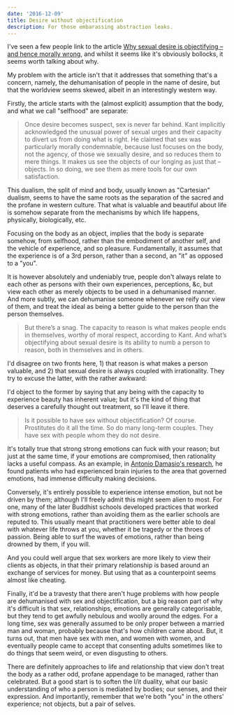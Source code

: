 ```yaml
---
date: '2016-12-09'
title: Desire without objectification
description: For those embarassing abstraction leaks.
---
```



I've seen a few people link to the article [Why sexual desire is objectifying – and hence morally wrong](https://aeon.co/ideas/why-sexual-desire-is-objectifying-and-hence-morally-wrong), and whilst it seems like it's obviously bollocks, it seems worth talking about why.

My problem with the article isn't that it addresses that something that's a concern, namely, the dehumanisation of people in the name of desire, but that the worldview seems skewed, albeit in an interestingly western way.

Firstly, the article starts with the (almost explicit) assumption that the body, and what we call "selfhood" are separate:

> Once desire becomes suspect, sex is never far behind. Kant implicitly acknowledged the unusual power of sexual urges and their capacity to divert us from doing what is right. He claimed that sex was particularly morally condemnable, because lust focuses on the body, not the agency, of those we sexually desire, and so reduces them to mere things. It makes us see the objects of our longing as just that ­– objects. In so doing, we see them as mere tools for our own satisfaction.

This dualism, the split of mind and body, usually known as "Cartesian" dualism, seems to have the same roots as the separation of the sacred and the profane in western culture. That what is valuable and beautiful about life is somehow separate from the mechanisms by which life happens, physically, biologically, etc.

Focusing on the body as an object, implies that the body is separate somehow, from selfhood, rather than the embodiment of another self, and the vehicle of experience, and so pleasure. Fundamentally, it assumes that the experience is of a 3rd person, rather than a second, an "it" as opposed to a "you".

It is however absolutely and undeniably true, people don't always relate to each other as persons with their own experiences, perceptions, &c, but view each other as merely objects to be used in a dehumanised manner. And more subtly, we can dehumanise someone whenever we reify our view of them, and treat the ideal as being a better guide to the person than the person themselves.


> But there’s a snag. The capacity to reason is what makes people ends in themselves, worthy of moral respect, according to Kant. And what’s objectifying about sexual desire is its ability to numb a person to reason, both in themselves and in others.

I'd disagree on two fronts here, 1) that reason is what makes a person valuable, and 2) that sexual desire is always coupled with irrationality. They try to excuse the latter, with the rather awkward:

I'd object to the former by saying that any being with the capacity to experience beauty has inherent value; but it's the kind of thing that deserves a carefully thought out treatment, so I'll leave it there.

> Is it possible to have sex without objectification? Of course. Prostitutes do it all the time. So do many long-term couples. They have sex with people whom they do not desire.

It's totally true that strong strong emotions can fuck with your reason; but just at the same time, if your emotions are compromised, then rationality lacks a useful compass. As an example, in [Antonio Damasio's research](https://www.youtube.com/watch?v=1wup_K2WN0I), he found patients who had experienced brain injuries to the area that governed emotions, had immense difficulty making decisions.

Conversely, it's entirely possible to experience intense emotion, but not be driven by them; although I'll freely admit this might seem alien to most. For one, many of the later Buddhist schools developed practices that worked with strong emotions, rather than avoiding them as the earlier schools are reputed to. This usually meant that practitioners were better able to deal with whatever life throws at you, whether it be tragedy or the throes of passion. Being able to surf the waves of emotions, rather than being drowned by them, if you will.

And you could well argue that sex workers are more likely to view their clients as objects, in that their primary relationship is based around an exchange of services for money. But using that as a counterpoint seems almost like cheating.

Finally, it'd be a travesty that there aren't huge problems with how people are dehumanised with sex and objectification, but a big reason part of why it's difficult is that sex, relationships, emotions are generally categorisable, but they tend to get awfully nebulous and woolly around the edges. For a long time, sex was generally assumed to be only proper between a married man and woman, probably because that's how children came about. But, it turns out, that men have sex with men, and women with women, and eventually people came to accept that consenting adults sometimes like to do things that seem weird, or even disgusting to others.

There are definitely approaches to life and relationship that view don't treat the body as a rather odd, profane appendage to be managed, rather than celebrated. But a good start is to soften the I/it duality, what our basic understanding of who a person is mediated by bodies; our senses, and their expression. And importantly, remember that we're both "you" in the others' experience; not objects, but a pair of selves.
